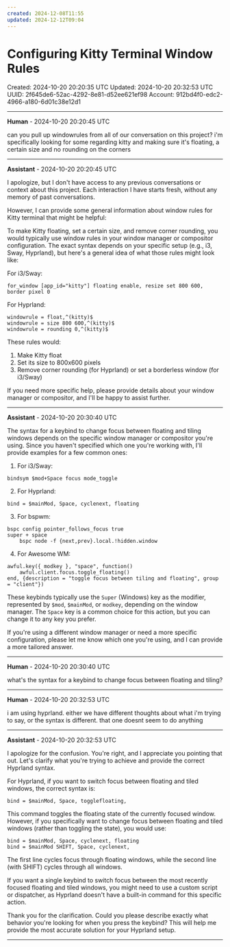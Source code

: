 ```yaml
---
created: 2024-12-08T11:55
updated: 2024-12-12T09:04
---
```

# Configuring Kitty Terminal Window Rules

Created: 2024-10-20 20:20:35 UTC
Updated: 2024-10-20 20:32:53 UTC
UUID: 2f645de6-52ac-4292-8e81-d52ee621ef98
Account: 912bd4f0-edc2-4966-a180-6d01c38e12d1

---

**Human** - 2024-10-20 20:20:45 UTC

can you pull up windowrules from all of our conversation on this project? i'm specifically looking for some regarding kitty and making sure it's floating, a certain size and no rounding on the corners

---

**Assistant** - 2024-10-20 20:20:45 UTC

 I apologize, but I don't have access to any previous conversations or context about this project. Each interaction I have starts fresh, without any memory of past conversations. 

However, I can provide some general information about window rules for Kitty terminal that might be helpful:

To make Kitty floating, set a certain size, and remove corner rounding, you would typically use window rules in your window manager or compositor configuration. The exact syntax depends on your specific setup (e.g., i3, Sway, Hyprland), but here's a general idea of what those rules might look like:

For i3/Sway:
```
for_window [app_id="kitty"] floating enable, resize set 800 600, border pixel 0
```

For Hyprland:
```
windowrule = float,^(kitty)$
windowrule = size 800 600,^(kitty)$
windowrule = rounding 0,^(kitty)$
```

These rules would:
1. Make Kitty float
2. Set its size to 800x600 pixels
3. Remove corner rounding (for Hyprland) or set a borderless window (for i3/Sway)

If you need more specific help, please provide details about your window manager or compositor, and I'll be happy to assist further.

---

**Assistant** - 2024-10-20 20:30:40 UTC

 The syntax for a keybind to change focus between floating and tiling windows depends on the specific window manager or compositor you're using. Since you haven't specified which one you're working with, I'll provide examples for a few common ones:

1. For i3/Sway:
```
bindsym $mod+Space focus mode_toggle
```

2. For Hyprland:
```
bind = $mainMod, Space, cyclenext, floating
```

3. For bspwm:
```
bspc config pointer_follows_focus true
super + space
    bspc node -f {next,prev}.local.!hidden.window
```

4. For Awesome WM:
```
awful.key({ modkey }, "space", function()
    awful.client.focus.toggle_floating()
end, {description = "toggle focus between tiling and floating", group = "client"})
```

These keybinds typically use the `Super` (Windows) key as the modifier, represented by `$mod`, `$mainMod`, or `modkey`, depending on the window manager. The `Space` key is a common choice for this action, but you can change it to any key you prefer.

If you're using a different window manager or need a more specific configuration, please let me know which one you're using, and I can provide a more tailored answer.

---

**Human** - 2024-10-20 20:30:40 UTC

what's the syntax for a keybind to change focus between floating and tiling?

---

**Human** - 2024-10-20 20:32:53 UTC

i am using hyprland. either we have different thoughts about what i'm trying to say, or the syntax is different. that one doesnt seem to do anything

---

**Assistant** - 2024-10-20 20:32:53 UTC

 I apologize for the confusion. You're right, and I appreciate you pointing that out. Let's clarify what you're trying to achieve and provide the correct Hyprland syntax.

For Hyprland, if you want to switch focus between floating and tiled windows, the correct syntax is:

```
bind = $mainMod, Space, togglefloating,
```

This command toggles the floating state of the currently focused window. However, if you specifically want to change focus between floating and tiled windows (rather than toggling the state), you would use:

```
bind = $mainMod, Space, cyclenext, floating 
bind = $mainMod SHIFT, Space, cyclenext, 
```

The first line cycles focus through floating windows, while the second line (with SHIFT) cycles through all windows.

If you want a single keybind to switch focus between the most recently focused floating and tiled windows, you might need to use a custom script or dispatcher, as Hyprland doesn't have a built-in command for this specific action.

Thank you for the clarification. Could you please describe exactly what behavior you're looking for when you press the keybind? This will help me provide the most accurate solution for your Hyprland setup.

---

